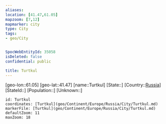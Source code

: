 ```yaml
---
aliases: 
location: [41.47,61.05]
mapzoom: [7,12] 
mapmarker: city 
type: City
tags:
- geo/City


SpocWebEntityId: 35058
isDeleted: false
confidential: public

title: Turtkul
---
```

[geo-lon::61.05]
[geo-lat::41.47]
[name::Turtkul]
[State::]
[Country::[Russia](geo/Continent/Europe/Russia.md)]
[StateId::]
[Population::]
[Unknown::]


```leaflet
id: Turtkul
coordinates: [Turtkul](geo/Continent/Europe/Russia/City/Turtkul.md)
markerFile: [Turtkul](geo/Continent/Europe/Russia/City/Turtkul.md)
defaultZoom: 11 
maxZoom: 18
```


